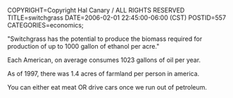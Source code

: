 COPYRIGHT=Copyright Hal Canary / ALL RIGHTS RESERVED
TITLE=switchgrass
DATE=2006-02-01 22:45:00-06:00 (CST)
POSTID=557
CATEGORIES=economics;

"Switchgrass has the potential to produce the biomass required for production of up to 1000 gallon of ethanol per acre."

Each American, on average consumes 1023 gallons of oil per year.

As of 1997, there was 1.4 acres of farmland per person in america.

You can either eat meat OR drive cars once we run out of petroleum.
